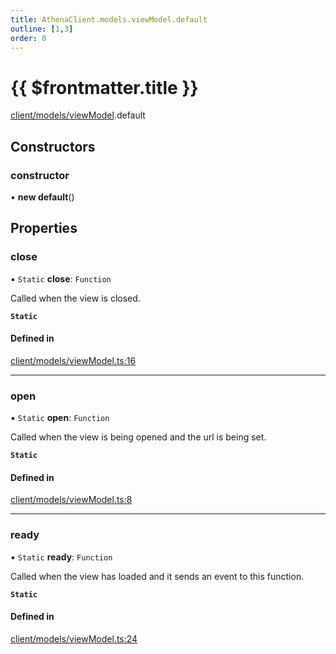 ```yaml
---
title: AthenaClient.models.viewModel.default
outline: [1,3]
order: 0
---
```


# {{ $frontmatter.title }}


[client/models/viewModel](../modules/client_models_viewModel.md).default

## Constructors

### constructor

• **new default**()

## Properties

### close

▪ `Static` **close**: `Function`

Called when the view is closed.

**`Static`**

#### Defined in

[client/models/viewModel.ts:16](https://github.com/Stuyk/altv-athena/blob/d2642d1/src/core/client/models/viewModel.ts#L16)

___

### open

▪ `Static` **open**: `Function`

Called when the view is being opened and the url is being set.

**`Static`**

#### Defined in

[client/models/viewModel.ts:8](https://github.com/Stuyk/altv-athena/blob/d2642d1/src/core/client/models/viewModel.ts#L8)

___

### ready

▪ `Static` **ready**: `Function`

Called when the view has loaded and it sends an event to this function.

**`Static`**

#### Defined in

[client/models/viewModel.ts:24](https://github.com/Stuyk/altv-athena/blob/d2642d1/src/core/client/models/viewModel.ts#L24)
